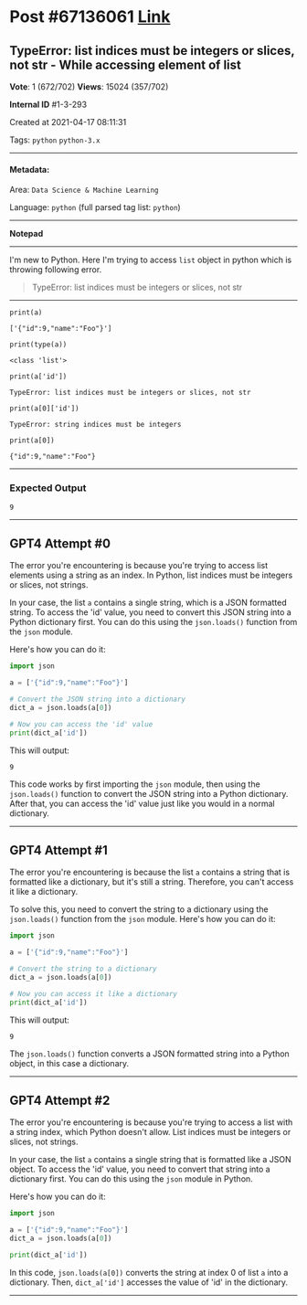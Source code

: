 
# Post \#67136061 [Link](https://stackoverflow.com/questions/67136061/)

## TypeError: list indices must be integers or slices, not str - While accessing element of list

**Vote**: 1 (672/702) **Views**: 15024 (357/702) 

**Internal ID** \#1-3-293

Created at 2021-04-17 08:11:31

Tags: `python` `python-3.x`

----------

#### Metadata:

Area: `Data Science & Machine Learning`

Language: `python` (full parsed tag list: `python`)

----------

**Notepad**


----------

I'm new to Python. Here I'm trying to access `list` object in python which is throwing following error.
> TypeError: list indices must be integers or slices, not str

---


`print(a)`

```
['{"id":9,"name":"Foo"}']
```

`print(type(a))`

```
<class 'list'>
```

`print(a['id'])`

```
TypeError: list indices must be integers or slices, not str
```

`print(a[0]['id'])`

```
TypeError: string indices must be integers
```

`print(a[0])`

```
{"id":9,"name":"Foo"}
```


---



### Expected Output


```
9
```



----------
        
## GPT4 Attempt \#0

The error you're encountering is because you're trying to access list elements using a string as an index. In Python, list indices must be integers or slices, not strings.

In your case, the list `a` contains a single string, which is a JSON formatted string. To access the 'id' value, you need to convert this JSON string into a Python dictionary first. You can do this using the `json.loads()` function from the `json` module.

Here's how you can do it:

```python
import json

a = ['{"id":9,"name":"Foo"}']

# Convert the JSON string into a dictionary
dict_a = json.loads(a[0])

# Now you can access the 'id' value
print(dict_a['id'])
```

This will output:

```
9
```

This code works by first importing the `json` module, then using the `json.loads()` function to convert the JSON string into a Python dictionary. After that, you can access the 'id' value just like you would in a normal dictionary.

--------

## GPT4 Attempt \#1

The error you're encountering is because the list `a` contains a string that is formatted like a dictionary, but it's still a string. Therefore, you can't access it like a dictionary.

To solve this, you need to convert the string to a dictionary using the `json.loads()` function from the `json` module. Here's how you can do it:

```python
import json

a = ['{"id":9,"name":"Foo"}']

# Convert the string to a dictionary
dict_a = json.loads(a[0])

# Now you can access it like a dictionary
print(dict_a['id'])
```

This will output:

```
9
```

The `json.loads()` function converts a JSON formatted string into a Python object, in this case a dictionary.

--------

## GPT4 Attempt \#2

The error you're encountering is because you're trying to access a list with a string index, which Python doesn't allow. List indices must be integers or slices, not strings.

In your case, the list `a` contains a single string that is formatted like a JSON object. To access the 'id' value, you need to convert that string into a dictionary first. You can do this using the `json` module in Python.

Here's how you can do it:

```python
import json

a = ['{"id":9,"name":"Foo"}']
dict_a = json.loads(a[0])

print(dict_a['id'])
```

In this code, `json.loads(a[0])` converts the string at index 0 of list `a` into a dictionary. Then, `dict_a['id']` accesses the value of 'id' in the dictionary.

--------
